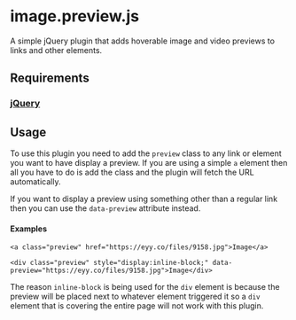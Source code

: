 # image.preview.js
A simple jQuery plugin that adds hoverable image and video previews to links and other elements. 

## Requirements
### [jQuery](https://github.com/jquery/jquery)

## Usage
To use this plugin you need to add the `preview` class to any link or element you want to have display a preview. If you are using a simple `a` element then all you have to do is add the class and the plugin will fetch the URL automatically.

If you want to display a preview using something other than a regular link then you can use the `data-preview` attribute instead.

#### Examples

`<a class="preview" href="https://eyy.co/files/9158.jpg">Image</a>`

`<div class="preview" style="display:inline-block;" data-preview="https://eyy.co/files/9158.jpg">Image</div>`

The reason `inline-block` is being used for the `div` element is because the preview will be placed next to whatever element triggered it so a `div` element that is covering the entire page will not work with this plugin.
